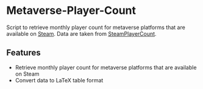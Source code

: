 # Metaverse-Player-Count
Script to retrieve monthly player count for metaverse platforms that are available on [Steam](https://store.steampowered.com/). Data are taken from [SteamPlayerCount](https://steamplayercount.com/).

## Features
* Retrieve monthly player count for metaverse platforms that are available on Steam
* Convert data to LaTeX table format
